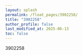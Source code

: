 ```yaml
---
layout: splash
permalink: /float_pages/3902258/
title: "3902258"
author_profile: false
last_modified_at: 2025-06-13
toc: false
---
```

 
3902258
